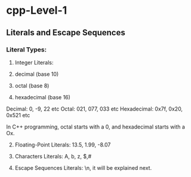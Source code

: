 # cpp-Level-1
## Literals and Escape Sequences

### Literal Types:

1. Integer Literals:

1. decimal (base 10)

2. octal (base 8)

3. hexadecimal (base 16)

Decimal: 0, -9, 22 etc Octal: 021, 077, 033 etc Hexadecimal: 0x7f, 0x20, 0x521 etc

In C++ programming, octal starts with a 0, and hexadecimal starts with a Ox.

2. Floating-Point Literals: 13.5, 1.99, -8.07

3. Characters Literals: A, b, z, $,#

4. Escape Sequences Literals: \n, it will be explained next.

